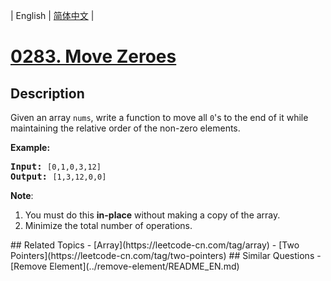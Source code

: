 
| English | [简体中文](README.md) |
# [0283. Move Zeroes](https://leetcode-cn.com/problems/move-zeroes/)
## Description
<p>Given an array <code>nums</code>, write a function to move all <code>0</code>&#39;s to the end of it while maintaining the relative order of the non-zero elements.</p>

<p><b>Example:</b></p>

<pre>
<b>Input:</b> <code>[0,1,0,3,12]</code>
<b>Output:</b> <code>[1,3,12,0,0]</code></pre>

<p><b>Note</b>:</p>

<ol>
	<li>You must do this <b>in-place</b> without making a copy of the array.</li>
	<li>Minimize the total number of operations.</li>
</ol>
## Related Topics
- [Array](https://leetcode-cn.com/tag/array)
- [Two Pointers](https://leetcode-cn.com/tag/two-pointers)
## Similar Questions
- [Remove Element](../remove-element/README_EN.md)
